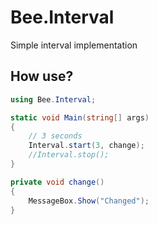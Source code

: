 # Bee.Interval
Simple interval implementation

## How use?

```csharp
using Bee.Interval;

static void Main(string[] args)
{
	// 3 seconds
	Interval.start(3, change);
	//Interval.stop();
}

private void change()
{
    MessageBox.Show("Changed");
}
```

